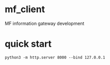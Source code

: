 # mf_client
MF information gateway development

# quick start
 
	python3 -m http.server 8000 --bind 127.0.0.1


